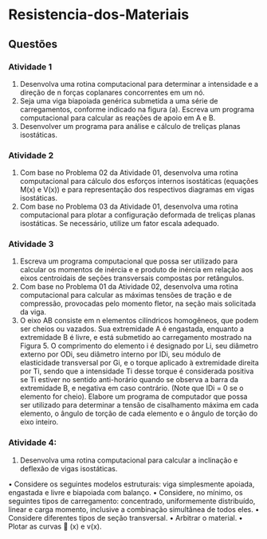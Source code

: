 # Resistencia-dos-Materiais

## Questões 

### Atividade 1

1. Desenvolva uma rotina computacional para determinar a intensidade e a direção de n forças
coplanares concorrentes em um nó.
2. Seja uma viga biapoiada genérica submetida a uma série de carregamentos, conforme indicado na
figura (a). Escreva um programa computacional para calcular as reações de apoio em A e B.
3. Desenvolver um programa para análise e cálculo de treliças planas isostáticas.

### Atividade 2

1. Com base no Problema 02 da Atividade 01, desenvolva uma rotina computacional para cálculo dos
esforços internos isostáticas (equações M(x) e V(x)) e para representação dos respectivos diagramas
em vigas isostáticas.
2. Com base no Problema 03 da Atividade 01, desenvolva uma rotina computacional para plotar a
configuração deformada de treliças planas isostáticas. Se necessário, utilize um fator escala
adequado.

### Atividade 3

1. Escreva um programa computacional que possa ser utilizado para calcular os momentos de inércia e
e produto de inércia em relação aos eixos centroidais de seções transversais compostas por retângulos.
2. Com base no Problema 01 da Atividade 02, desenvolva uma rotina computacional para calcular
as máximas tensões de tração e de compressão, provocadas pelo momento fletor, na seção mais
solicitada da viga.
3. O eixo AB consiste em n elementos cilíndricos homogêneos, que podem ser cheios ou vazados.
Sua extremidade A é engastada, enquanto a extremidade B é livre, e está submetido ao
carregamento mostrado na Figura 5. O comprimento do elemento i é designado por Li, seu
diâmetro externo por ODi, seu diâmetro interno por IDi, seu módulo de elasticidade transversal
por Gi, e o torque aplicado à extremidade direita por Ti, sendo que a intensidade Ti desse torque
é considerada positiva se Ti estiver no sentido anti-horário quando se observa a barra da
extremidade B, e negativa em caso contrário. (Note que IDi = 0 se o elemento for cheio).
Elabore um programa de computador que possa ser utilizado para determinar a tensão de
cisalhamento máxima em cada elemento, o ângulo de torção de cada elemento e o ângulo de
torção do eixo inteiro.

### Atividade 4:

1. Desenvolva uma rotina computacional para calcular a inclinação e deflexão de vigas isostáticas.

  • Considere os seguintes modelos estruturais: viga simplesmente apoiada, engastada e livre
e biapoiada com balanço.
  • Considere, no mínimo, os seguintes tipos de carregamento: concentrado, uniformemente
distribuído, linear e carga momento, inclusive a combinação simultânea de todos eles.
  • Considere diferentes tipos de seção transversal.
  • Arbitrar o material.
  • Plotar as curvas  (x) e v(x).
